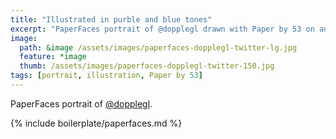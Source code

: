 ```yaml
---
title: "Illustrated in purble and blue tones"
excerpt: "PaperFaces portrait of @dopplegl drawn with Paper by 53 on an iPad."
image: 
  path: &image /assets/images/paperfaces-dopplegl-twitter-lg.jpg 
  feature: *image
  thumb: /assets/images/paperfaces-dopplegl-twitter-150.jpg
tags: [portrait, illustration, Paper by 53]
---
```


PaperFaces portrait of [@dopplegl](http://twitter.com/dopplegl).

{% include boilerplate/paperfaces.md %}
